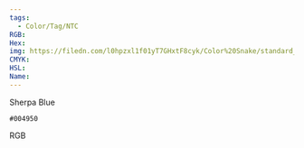 ```yaml
---
tags:
  - Color/Tag/NTC
RGB:
Hex:
img: https://filedn.com/l0hpzxl1f01yT7GHxtF8cyk/Color%20Snake/standard_csv_to_svg//004950.svg
CMYK:
HSL:
Name:
---
```

Sherpa Blue
```palette
#004950
```
RGB
